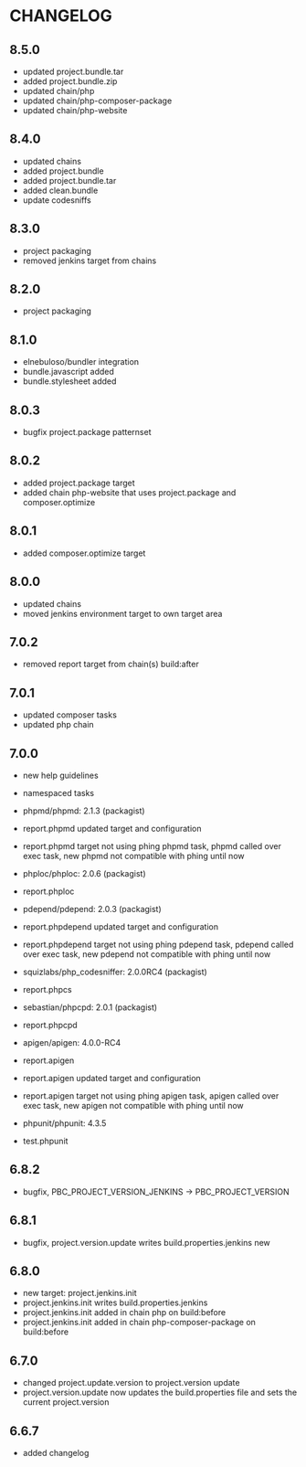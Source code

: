 # CHANGELOG

## 8.5.0

- updated project.bundle.tar
- added project.bundle.zip
- updated chain/php
- updated chain/php-composer-package
- updated chain/php-website

## 8.4.0

- updated chains
- added project.bundle
- added project.bundle.tar
- added clean.bundle
- update codesniffs

## 8.3.0

- project packaging
- removed jenkins target from chains

## 8.2.0

- project packaging

## 8.1.0

- elnebuloso/bundler integration
- bundle.javascript added
- bundle.stylesheet added

## 8.0.3

- bugfix project.package patternset

## 8.0.2

- added project.package target
- added chain php-website that uses project.package and composer.optimize

## 8.0.1

- added composer.optimize target

## 8.0.0

- updated chains
- moved jenkins environment target to own target area

## 7.0.2

- removed report target from chain(s) build:after

## 7.0.1

- updated composer tasks
- updated php chain

## 7.0.0

- new help guidelines
- namespaced tasks

- phpmd/phpmd: 2.1.3 (packagist)
- report.phpmd updated target and configuration
- report.phpmd target not using phing phpmd task, phpmd called over exec task, new phpmd not compatible with phing until now

- phploc/phploc: 2.0.6 (packagist)
- report.phploc

- pdepend/pdepend: 2.0.3 (packagist)
- report.phpdepend updated target and configuration
- report.phpdepend target not using phing pdepend task, pdepend called over exec task, new pdepend not compatible with phing until now

- squizlabs/php_codesniffer: 2.0.0RC4 (packagist)
- report.phpcs

- sebastian/phpcpd: 2.0.1 (packagist)
- report.phpcpd

- apigen/apigen: 4.0.0-RC4
- report.apigen
- report.apigen updated target and configuration
- report.apigen target not using phing apigen task, apigen called over exec task, new apigen not compatible with phing until now

- phpunit/phpunit: 4.3.5
- test.phpunit

## 6.8.2

- bugfix, PBC_PROJECT_VERSION_JENKINS -> PBC_PROJECT_VERSION

## 6.8.1

- bugfix, project.version.update writes build.properties.jenkins new

## 6.8.0

- new target: project.jenkins.init
- project.jenkins.init writes build.properties.jenkins
- project.jenkins.init added in chain php on build:before
- project.jenkins.init added in chain php-composer-package on build:before

## 6.7.0

- changed project.update.version to project.version update
- project.version.update now updates the build.properties file and sets the current project.version

## 6.6.7

- added changelog